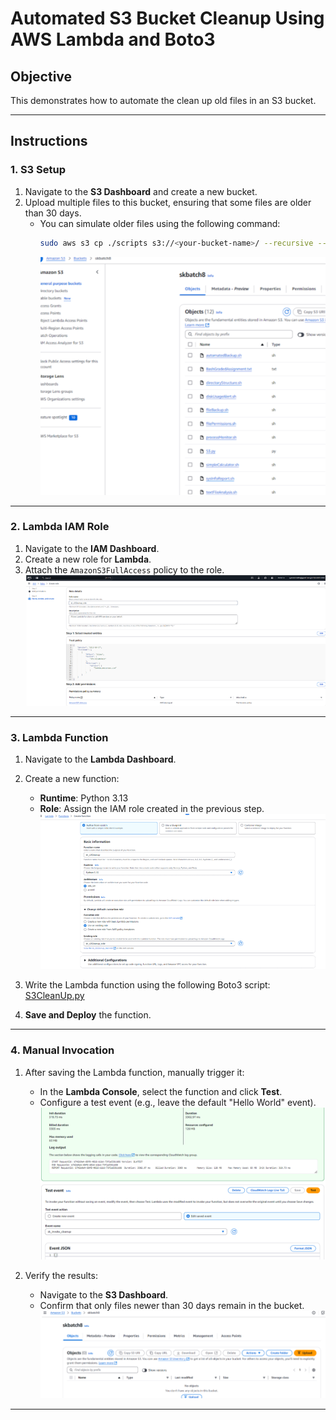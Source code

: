 # Automated S3 Bucket Cleanup Using AWS Lambda and Boto3

## Objective
This demonstrates how to automate the clean up old files in an S3 bucket.

---

## Instructions

### 1. S3 Setup
1. Navigate to the **S3 Dashboard** and create a new bucket.
2. Upload multiple files to this bucket, ensuring that some files are older than 30 days. 
   - You can simulate older files using the following command:
     ```bash
     sudo aws s3 cp ./scripts s3://<your-bucket-name>/ --recursive --metadata last-modified="2024-10-09T12:04:13"
     ```
     ![S3 bucket](images/S3Cleanup_bucket.png)

---

### 2. Lambda IAM Role
1. Navigate to the **IAM Dashboard**.
2. Create a new role for **Lambda**.
3. Attach the `AmazonS3FullAccess` policy to the role.
   ![IAM Role](images/S3Cleanup_IAM_Role.png)

---

### 3. Lambda Function
1. Navigate to the **Lambda Dashboard**.
2. Create a new function:
   - **Runtime**: Python 3.13
   - **Role**: Assign the IAM role created in the previous step.
     ![Lambda](images/S3Cleanup_Lambda.png)

3. Write the Lambda function using the following Boto3 script:
   [S3CleanUp.py](Scripts/S3CleanUp.py)
4. **Save and Deploy** the function.

---

### 4. Manual Invocation
1. After saving the Lambda function, manually trigger it:
   - In the **Lambda Console**, select the function and click **Test**.
   - Configure a test event (e.g., leave the default "Hello World" event).
     ![Test](images/S3Cleanup_Test.png)

2. Verify the results:
   - Navigate to the **S3 Dashboard**.
   - Confirm that only files newer than 30 days remain in the bucket.
     ![Verification](images/S3Cleanup_Result.png)

---

